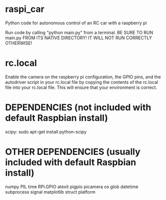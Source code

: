 # raspi_car
Python code for autonomous control of an RC car with a raspberry pi

Run code by calling "python main.py" from a terminal. 
BE SURE TO RUN main.py FROM ITS NATIVE DIRECTORY! IT WILL NOT RUN CORRECTLY OTHERWISE!

# rc.local
Enable the camera on the raspberry pi configuration, the GPIO pins, and the autodriver script in your rc.local file by copying the contents of the rc.local file into your rc.local file.  This will ensure that your environment is correct.

# DEPENDENCIES (not included with default Raspbian install)
scipy: sudo apt-get install python-scipy

# OTHER DEPENDENCIES (usually included with default Raspbian install)
numpy
PIL
time
RPi.GPIO
atexit
pigpio
picamera
os
glob
datetime
subprocess
signal
matplotlib
struct
platform
